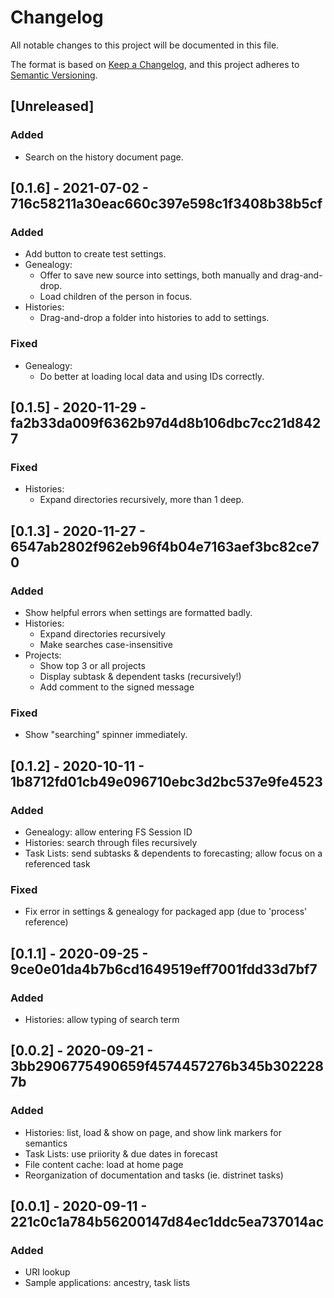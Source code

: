 
# Changelog

All notable changes to this project will be documented in this file.

The format is based on [Keep a Changelog](https://keepachangelog.com/en/1.0.0/),
and this project adheres to [Semantic Versioning](https://semver.org/spec/v2.0.0.html).

## [Unreleased]

### Added

- Search on the history document page.




## [0.1.6] - 2021-07-02 - 716c58211a30eac660c397e598c1f3408b38b5cf

### Added

- Add button to create test settings.
- Genealogy:
  - Offer to save new source into settings, both manually and drag-and-drop.
  - Load children of the person in focus.
- Histories:
  - Drag-and-drop a folder into histories to add to settings.

### Fixed

- Genealogy:
  - Do better at loading local data and using IDs correctly.



## [0.1.5] - 2020-11-29 - fa2b33da009f6362b97d4d8b106dbc7cc21d8427

### Fixed

- Histories:
  - Expand directories recursively, more than 1 deep.



## [0.1.3] - 2020-11-27 - 6547ab2802f962eb96f4b04e7163aef3bc82ce70

### Added

- Show helpful errors when settings are formatted badly.
- Histories:
  - Expand directories recursively
  - Make searches case-insensitive
- Projects:
  - Show top 3 or all projects
  - Display subtask & dependent tasks (recursively!)
  - Add comment to the signed message

### Fixed

- Show "searching" spinner immediately.



## [0.1.2] - 2020-10-11 - 1b8712fd01cb49e096710ebc3d2bc537e9fe4523

### Added

- Genealogy: allow entering FS Session ID
- Histories: search through files recursively
- Task Lists: send subtasks & dependents to forecasting; allow focus on a referenced task

### Fixed

- Fix error in settings & genealogy for packaged app (due to 'process' reference)



## [0.1.1] - 2020-09-25 - 9ce0e01da4b7b6cd1649519eff7001fdd33d7bf7

### Added

- Histories: allow typing of search term



## [0.0.2] - 2020-09-21 - 3bb2906775490659f4574457276b345b3022287b

### Added

- Histories: list, load & show on page, and show link markers for semantics
- Task Lists: use priiority & due dates in forecast
- File content cache: load at home page
- Reorganization of documentation and tasks (ie. distrinet tasks)



## [0.0.1] - 2020-09-11 - 221c0c1a784b56200147d84ec1ddc5ea737014ac

### Added

- URI lookup
- Sample applications: ancestry, task lists
